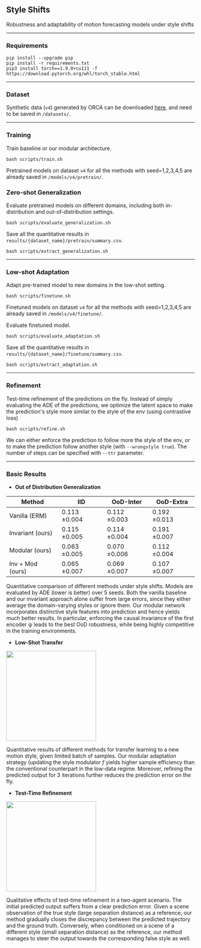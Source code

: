 ## Style Shifts

Robustness and adaptability of motion forecasting models under style shifts

--- 

### Requirements

```
pip install --upgrade pip
pip install -r requirements.txt
pip3 install torch==1.9.0+cu111 -f https://download.pytorch.org/whl/torch_stable.html
```

---

### Dataset

Synthetic data (`v4`) generated by ORCA can be downloaded [here](https://drive.google.com/file/d/1OQfZ1Y8XkFhZY8NE_TsSiDwwcvjCIECa/view?usp=sharingare), and need to be saved in `/datasets/`. 

--- 

### Training

Train baseline or our modular architecture.
```
bash scripts/train.sh
```

Pretrained models on dataset `v4` for all the methods with seed=1,2,3,4,5 are already saved in `/models/v4/pretrain/`.

### Zero-shot Generalization

Evaluate pretrained models on different domains, including both in-distribution and out-of-distribution settings.
```
bash scripts/evaluate_generalization.sh
```
Save all the quantitative results in `results/{dataset_name}/pretrain/summary.csv`.
```
bash scripts/extract_generalization.sh
```

--- 

### Low-shot Adaptation

Adapt pre-trained model to new domains in the low-shot setting.
```
bash scripts/finetune.sh
```

Finetuned models on dataset `v4` for all the methods with seed=1,2,3,4,5 are already saved in `/models/v4/finetune/`.

Evaluate finetuned model.
```
bash scripts/evaluate_adaptation.sh
```

Save all the quantitative results in `results/{dataset_name}/finetune/summary.csv`.
```
bash scripts/extract_adaptation.sh
```

---


### Refinement
Test-time refinement of the predictions on the fly. Instead of simply evaluating the ADE of the predictions, we optimize the latent space to make the prediction's style more similar to the style of the env (using contrastive loss)
```
bash scripts/refine.sh
```

We can either enforce the prediction to follow more the style of the env, or to make the prediction follow another style (with `--wrongstyle true`). The number of steps can be specified with `--ttr` parameter. 

--- 

### Basic Results

- **Out of Distribution Generalization**

| Method              | IID          | OoD-Inter    | OoD-Extra    |
|---------------------|--------------|--------------|--------------|
| Vanilla (ERM)       | 0.113 ±0.004 | 0.112 ±0.003 | 0.192 ±0.013 |
| Invariant (ours)    | 0.115 ±0.005 | 0.114 ±0.004 | 0.191 ±0.007 |
| Modular (ours)      | 0.063 ±0.005 | 0.070 ±0.006 | 0.112 ±0.004 |
| Inv + Mod (ours)    | 0.065 ±0.007 | 0.069 ±0.007 | 0.107 ±0.007 |

Quantitative comparison of different methods under style shifts. 
Models are evaluated by ADE (lower is better) over 5 seeds. 
Both the vanilla baseline and our invariant approach alone suffer from large errors, since they either average the domain-varying styles or ignore them. 
Our modular network incorporates distinctive style features into prediction and hence yields much better results.
In particular, enforcing the causal invariance of the first encoder ψ leads to the best OoD robustness, while being highly competitive in the training environments.

- **Low-Shot Transfer**

<img src="images/finetune.png" height="240"/>

Quantitative results of different methods for transfer learning to a new motion style, given limited batch of samples.
Our modular adaptation strategy (updating the style modulator _f_ yields higher sample efficiency than the conventional counterpart in the low-data regime.
Moreover, refining the predicted output for 3 iterations further reduces the prediction error on the fly.

- **Test-Time Refinement**
  
<img src="images/refinement.png" height="240"/>
  
Qualitative effects of test-time refinement in a two-agent scenario. 
The initial predicted output suffers from a clear prediction error.
Given a scene observation of the true style (large separation distance) as a reference, our method gradually closes the discrepancy between the predicted trajectory and the ground truth.
Conversely, when conditioned on a scene of a different style (small separation distance) as the reference, our method manages to steer the output towards the corresponding false style as well.


